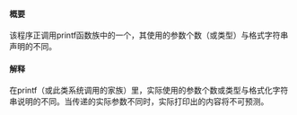 #### 概要
该程序正调用printf函数族中的一个，其使用的参数个数（或类型）与格式字符串声明的不同。

#### 解释
在printf（或此类系统调用的家族）里，实际使用的参数个数或类型与格式化字符串说明的不同。当传递的实际参数不同时，实际打印出的内容将不可预测。

